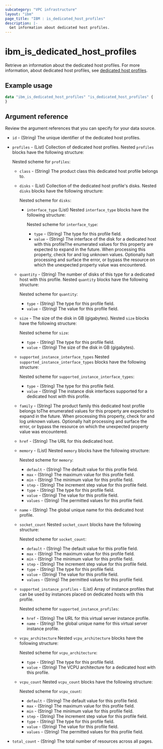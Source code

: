 ```yaml
---
subcategory: "VPC infrastructure"
layout: "ibm"
page_title: "IBM : is_dedicated_host_profiles"
description: |-
  Get information about dedicated host profiles.
---
```


# ibm_is_dedicated_host_profiles
Retrieve an information about the dedicated host profiles. For more information, about dedicated host profiles, see [dedicated host profiles](https://cloud.ibm.com/docs/vpc?topic=vpc-dh-profiles).

## Example usage

```terraform
data "ibm_is_dedicated_host_profiles" "is_dedicated_host_profiles" {
}
```


## Argument reference
Review the argument references that you can specify for your data source. 

- `id` - (String) The unique identifier of the dedicated host profiles.
- `profiles` - (List) Collection of dedicated host profiles. Nested `profiles` blocks have the following structure:

  Nested scheme for `profiles`:
	- `class` - (String) The product class this dedicated host profile belongs to.
	- `disks` - (List) Collection of the dedicated host profile's disks. Nested `disks` blocks have the following structure:

	  Nested scheme for `disks`:
	  - `interface_type` (List) Nested `interface_type` blocks have the following structure:

	    Nested scheme for `interface_type`:
	    - `type` - (String) The type for this profile field.
	    - `value` - (String) The interface of the disk for a dedicated host with this profileThe enumerated values for this property are expected to expand in the future. When processing this property, check for and log unknown values. Optionally halt processing and surface the error, or bypass the resource on which the unexpected property value was encountered.
	 - `quantity` - (String) The number of disks of this type for a dedicated host with this profile. Nested `quantity` blocks have the following structure:

	   Nested scheme for `quantity`:
	   - `type` - (String) The type for this profile field.
	   - `value` - (String) The value for this profile field.
	 - `size` - The size of the disk in GB (gigabytes). Nested `size` blocks have the following structure:
	
	   Nested scheme for `size`:
	   - `type` - (String) The type for this profile field.
	   - `value` - (String) The size of the disk in GB (gigabytes).
	 - `supported_instance_interface_types`  Nested `supported_instance_interface_types` blocks have the following structure:
	  
	    Nested scheme for `supported_instance_interface_types`:
	    - `type` - (String) The type for this profile field.
	    - `value` - (String) The instance disk interfaces supported for a dedicated host with this profile.
	- `family` - (String) The product family this dedicated host profile belongs toThe enumerated values for this property are expected to expand in the future. When processing this property, check for and log unknown values. Optionally halt processing and surface the error, or bypass the resource on which the unexpected property value was encountered.
	- `href` - (String) The URL for this dedicated host.
	- `memory`  - (List) Nested `memory` blocks have the following structure:

	  Nested scheme for `memory`:
	  - `default` - (String) The default value for this profile field.
	  - `max` - (String) The maximum value for this profile field.
	  - `min` - (String) The minimum value for this profile field.
	  - `step` - (String) The increment step value for this profile field.
	  - `type` - (String) The type for this profile field.
	  - `value` - (String) The value for this profile field.
	  - `values` - (String) The permitted values for this profile field.
	- `name` - (String) The global unique name for this dedicated host profile.
	- `socket_count`  Nested `socket_count` blocks have the following structure:

	  Nested scheme for `socket_count`:
	  - `default` - (String) The default value for this profile field.
	  - `max` - (String) The maximum value for this profile field.
	  - `min` - (String) The minimum value for this profile field.
	  - `step` - (String) The increment step value for this profile field.
	  - `type` - (String) The type for this profile field.
	  - `value` - (String) The value for this profile field.
	  - `values` - (String) The permitted values for this profile field.
	- `supported_instance_profiles` - (List) Array of instance profiles that can be used by instances placed on dedicated hosts with this profile.

	  Nested scheme for `supported_instance_profiles`:
	  - `href` - (String) The URL for this virtual server instance profile.
	  - `name` - (String) The global unique name for this virtual server instance profile.
	- `vcpu_architecture`  Nested `vcpu_architecture` blocks have the following structure:

	  Nested scheme for `vcpu_architecture`:
	  - `type` - (String) The type for this profile field.
	  - `value` - (String) The VCPU architecture for a dedicated host with this profile.
	- `vcpu_count`  Nested `vcpu_count` blocks have the following structure:

	  Nested scheme for `vcpu_count`:
	  - `default` - (String) The default value for this profile field.
	  - `max` - (String) The maximum value for this profile field.
	  - `min` - (String) The minimum value for this profile field.
	  - `step` - (String) The increment step value for this profile field.
	  - `type` - (String) The type for this profile field.
	  - `value` - (String) The value for this profile field.
	  - `values` - (String) The permitted values for this profile field.

- `total_count` - (String) The total number of resources across all pages.

